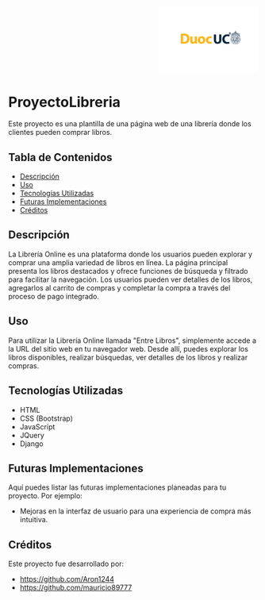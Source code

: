 <p align="right">
  <img src="assetsGithub//logo_duoc.jpg" alt="Logo DUOC" width="200">
</p>

# ProyectoLibreria

Este proyecto es una plantilla de una página web de una librería donde los clientes pueden comprar libros.

## Tabla de Contenidos
- [Descripción](#descripción)
- [Uso](#uso)
- [Tecnologías Utilizadas](#tecnologías-utilizadas)
- [Futuras Implementaciones](#futuras-implementaciones)
- [Créditos](#créditos)

## Descripción

La Librería Online es una plataforma donde los usuarios pueden explorar y comprar una amplia variedad de libros en línea. La página principal presenta los libros destacados y ofrece funciones de búsqueda y filtrado para facilitar la navegación. Los usuarios pueden ver detalles de los libros, agregarlos al carrito de compras y completar la compra a través del proceso de pago integrado.

## Uso

Para utilizar la Librería Online llamada "Entre Libros", simplemente accede a la URL del sitio web en tu navegador web. Desde allí, puedes explorar los libros disponibles, realizar búsquedas, ver detalles de los libros y realizar compras.

## Tecnologías Utilizadas

- HTML
- CSS (Bootstrap)
- JavaScript
- JQuery
- Django

## Futuras Implementaciones

Aquí puedes listar las futuras implementaciones planeadas para tu proyecto. Por ejemplo:

- Mejoras en la interfaz de usuario para una experiencia de compra más intuitiva.

## Créditos

Este proyecto fue desarrollado por: 
- https://github.com/Aron1244 
- https://github.com/mauricio89777

